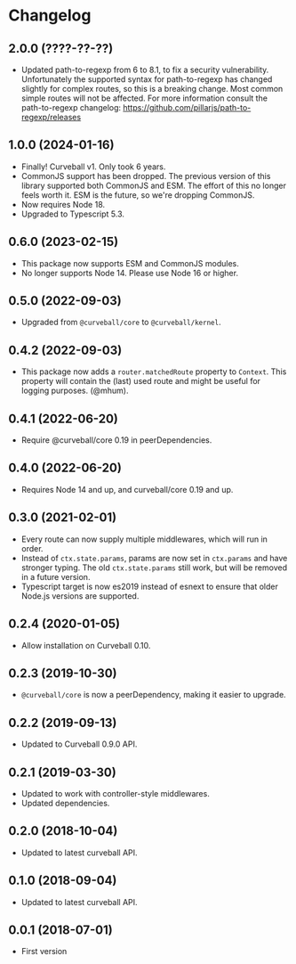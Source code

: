 Changelog
=========

2.0.0 (????-??-??)
------------------

* Updated path-to-regexp from 6 to 8.1, to fix a security vulnerability.
  Unfortunately the supported syntax for path-to-regexp has changed slightly
  for complex routes, so this is a breaking change. Most common simple routes
  will not be affected. For more information consult the path-to-regexp
  changelog: https://github.com/pillarjs/path-to-regexp/releases


1.0.0 (2024-01-16)
------------------

* Finally! Curveball v1. Only took 6 years.
* CommonJS support has been dropped. The previous version of this library
  supported both CommonJS and ESM. The effort of this no longer feels worth it.
  ESM is the future, so we're dropping CommonJS.
* Now requires Node 18.
* Upgraded to Typescript 5.3.


0.6.0 (2023-02-15)
------------------

* This package now supports ESM and CommonJS modules.
* No longer supports Node 14. Please use Node 16 or higher.


0.5.0 (2022-09-03)
------------------

* Upgraded from `@curveball/core` to `@curveball/kernel`.


0.4.2 (2022-09-03)
------------------

* This package now adds a `router.matchedRoute` property to `Context`. This
  property will contain the (last) used route and might be useful for logging
  purposes. (@mhum).


0.4.1 (2022-06-20)
------------------

* Require @curveball/core 0.19 in peerDependencies.


0.4.0 (2022-06-20)
------------------

* Requires Node 14 and up, and curveball/core 0.19 and up.


0.3.0 (2021-02-01)
------------------

* Every route can now supply multiple middlewares, which will run in order.
* Instead of `ctx.state.params`, params are now set in `ctx.params` and have
  stronger typing. The old `ctx.state.params` still work, but will be removed
  in a future version.
* Typescript target is now es2019 instead of esnext to ensure that older
  Node.js versions are supported.


0.2.4 (2020-01-05)
------------------

* Allow installation on Curveball 0.10.


0.2.3 (2019-10-30)
------------------

* `@curveball/core` is now a peerDependency, making it easier to upgrade.


0.2.2 (2019-09-13)
------------------

* Updated to Curveball 0.9.0 API.


0.2.1 (2019-03-30)
------------------

* Updated to work with controller-style middlewares.
* Updated dependencies.


0.2.0 (2018-10-04)
------------------

* Updated to latest curveball API.


0.1.0 (2018-09-04)
------------------

* Updated to latest curveball API.


0.0.1 (2018-07-01)
------------------

* First version
